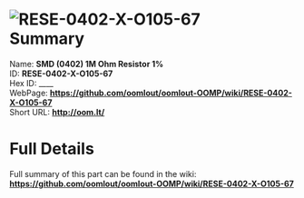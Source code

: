 
![RESE-0402-X-O105-67](https://github.com/oomlout/oomlout-OOMP/blob/master/parts/RESE-0402-X-O105-67/RESE-0402-X-O105-67_420.jpg)   
Summary
=================
  
Name: __SMD (0402) 1M Ohm Resistor 1%__    
ID: __RESE-0402-X-O105-67__   
Hex ID: ____   
WebPage: __https://github.com/oomlout/oomlout-OOMP/wiki/RESE-0402-X-O105-67__   
Short URL: __http://oom.lt/__   

Full Details
==========================
Full summary of this part can be found in the wiki:   
__https://github.com/oomlout/oomlout-OOMP/wiki/RESE-0402-X-O105-67__    

